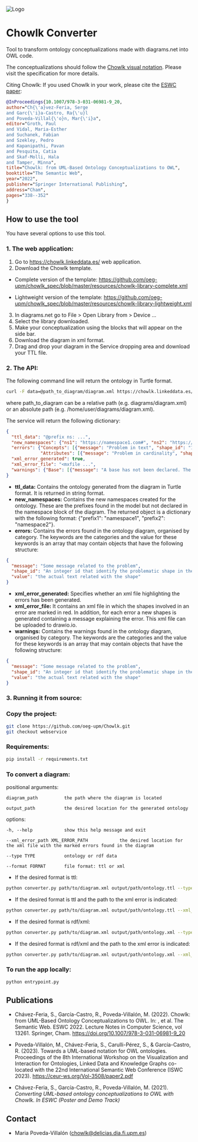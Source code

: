 ![Logo](https://github.com/oeg-upm/Chowlk/blob/webservice/app/static/images/logos/logo.png)

# Chowlk Converter
Tool to transform ontology conceptualizations made with diagrams.net into OWL code.

The conceptualizations should follow the <a href="https://chowlk.linkeddata.es/notation.html">Chowlk visual notation</a>. Please visit the specification for more details.

Citing Chowlk: If you used Chowlk in your work, please cite the [ESWC paper](https://2022.eswc-conferences.org/wp-content/uploads/2022/05/paper_90_Chavez-Feria_et_al.pdf):

```bib
@InProceedings{10.1007/978-3-031-06981-9_20,
author="Ch{\'a}vez-Feria, Serge
and Garc{\'i}a-Castro, Ra{\'u}l
and Poveda-Villal{\'o}n, Mar{\'i}a",
editor="Groth, Paul
and Vidal, Maria-Esther
and Suchanek, Fabian
and Szekley, Pedro
and Kapanipathi, Pavan
and Pesquita, Catia
and Skaf-Molli, Hala
and Tamper, Minna",
title="Chowlk: from UML-Based Ontology Conceptualizations to OWL",
booktitle="The Semantic Web",
year="2022",
publisher="Springer International Publishing",
address="Cham",
pages="338--352"
}
```

## How to use the tool

You have several options to use this tool.

### 1. The web application:

1. Go to https://chowlk.linkeddata.es/ web application.
2. Download the Chowlk template.
  
  * Complete version of the template:
    https://github.com/oeg-upm/chowlk_spec/blob/master/resources/chowlk-library-complete.xml

  * Lightweight version of the template:
    https://github.com/oeg-upm/chowlk_spec/blob/master/resources/chowlk-library-lightweight.xml
     
3. In diagrams.net go to File > Open Library from > Device ...
4. Select the library downloaded.
5. Make your conceptualization using the blocks that will appear on the side bar.
6. Download the diagram in xml format.
7. Drag and drop your diagram in the Service dropping area and download your TTL file.

### 2. The API:

The following command line will return the ontology in Turtle format.

```bash
curl -F data=@path_to_diagram/diagram.xml https://chowlk.linkeddata.es/api
```

where path_to_diagram can be a relative path (e.g. diagrams/diagram.xml) or an absolute path (e.g. /home/user/diagrams/diagram.xml).

The service will return the following dictionary:

```json
{
  "ttl_data": "@prefix ns: ...",
  "new_namespaces": {"ns1": "https://namespace1.com#", "ns2": "https://namespace2.com#"},
  "errors": {"Concepts": [{"message": "Problem in text", "shape_id": "13", "value": "ns:Building Element"}],
             "Attributes": [{"message": "Problem in cardinality", "shape_id": 45, "value": "ns:ifcIdentifier"}]},
  "xml_error_generated": true,
  "xml_error_file": "<mxfile ...",
  "warnings": {"Base": [{"message": "A base has not been declared. The first namespace has been taken as base"}]}
}
```

* **ttl_data:** Contains the ontology generated from the diagram in Turtle format. It is returned in string format.
* **new_namespaces:** Contains the new namespaces created for the ontology. These are the prefixes found in the model but not declared in the namespace block of the diagram. The returned object is a dictionary with the following format: {"prefix1": "namespace1", "prefix2": "namespace2"}.
* **errors:** Contains the errors found in the ontology diagram, organised by category. The keywords are the categories and the value for these keywords is an array that may contain objects that have the following structure:

```json
{
  "message": "Some message related to the problem",
  "shape_id": "An integer id that identify the problematic shape in the diagram",
  "value": "the actual text related with the shape"
}
```
* **xml_error_generated:** Specifies whether an xml file highlighting the errors has been generated.
* **xml_error_file:** It contains an xml file in which the shapes involved in an error are marked in red. In addition, for each error a new shapes is generated containing a message explaining the error. This xml file can be uploaded to drawio.io.
* **warnings:** Contains the warnings found in the ontology diagram, organised by category. The keywords are the categories and the value for these keywords is an array that may contain objects that have the following structure:

```json
{
  "message": "Some message related to the problem",
  "shape_id": "An integer id that identify the problematic shape in the diagram",
  "value": "the actual text related with the shape"
}
```

### 3. Running it from source:

### Copy the project:
```bash
git clone https://github.com/oeg-upm/Chowlk.git
git checkout webservice
```

### Requirements:
```bash
pip install -r requirements.txt
```

### To convert a diagram:

positional arguments:

    diagram_path          the path where the diagram is located
  
    output_path           the desired location for the generated ontology

options:

    -h, --help            show this help message and exit
  
    --xml_error_path XML_ERROR_PATH            the desired location for the xml file with the marked errors found in the diagram
  
    --type TYPE           ontology or rdf data
  
    --format FORMAT       file format: ttl or xml

* If the desired format is ttl:
```bash
python converter.py path/to/diagram.xml output/path/ontology.ttl --type ontology --format ttl
```

* If the desired format is ttl and the path to the xml error is indicated:
```bash
python converter.py path/to/diagram.xml output/path/ontology.ttl --xml_error_path output/path/error_xml.xml --type ontology --format ttl
```

* If the desired format is rdf/xml:
```bash
python converter.py path/to/diagram.xml output/path/ontology.xml --type ontology --format xml
```

* If the desired format is rdf/xml and the path to the xml error is indicated:
```bash
python converter.py path/to/diagram.xml output/path/ontology.xml --xml_error_path output/path/error_xml.xml --type ontology --format xml
```

### To run the app locally:
```bash
python entrypoint.py
```

## Publications

* Chávez-Feria, S., García-Castro, R., Poveda-Villalón, M. (2022). Chowlk: from UML-Based Ontology Conceptualizations to OWL. In: , et al. The Semantic Web. ESWC 2022. Lecture Notes in Computer Science, vol 13261. Springer, Cham. https://doi.org/10.1007/978-3-031-06981-9_20

* Poveda-Villalón, M., Chávez-Feria, S., Carulli-Pérez, S., & García-Castro, R. (2023). Towards a UML-based notation for OWL ontologies. Proceedings of the 8th International Workshop on the Visualization and Interaction for Ontologies, Linked Data and Knowledge Graphs co-located with the 22nd International Semantic Web Conference (ISWC 2023). https://ceur-ws.org/Vol-3508/paper2.pdf

* Chávez-Feria, S., García-Castro, R., Poveda-Villalón, M. (2021). <i>Converting UML-based ontology conceptualizations to OWL with Chowlk. In ESWC (Poster and Demo Track)</i>

## Contact
* Maria Poveda-Villalón (chowlk@delicias.dia.fi.upm.es)
